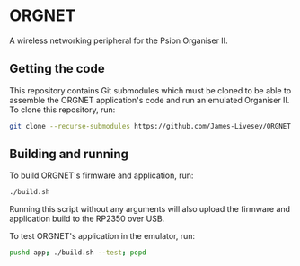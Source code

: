 # ORGNET
A wireless networking peripheral for the Psion Organiser II.

## Getting the code
This repository contains Git submodules which must be cloned to be able to assemble the ORGNET application's code and run an emulated Organiser II. To clone this repository, run:

```bash
git clone --recurse-submodules https://github.com/James-Livesey/ORGNET
```

## Building and running
To build ORGNET's firmware and application, run:

```bash
./build.sh
```

Running this script without any arguments will also upload the firmware and application build to the RP2350 over USB.

To test ORGNET's application in the emulator, run:

```bash
pushd app; ./build.sh --test; popd
```
